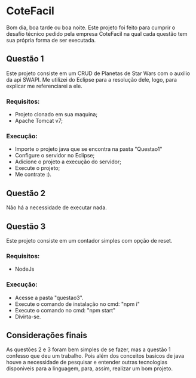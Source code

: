 # CoteFacil

  Bom dia, boa tarde ou boa noite. Este projeto foi feito para cumprir o desafio técnico pedido pela empresa CoteFacil na qual cada questão tem sua própria forma de ser executada.

## Questão 1
  Este projeto consiste em um CRUD de Planetas de Star Wars com o auxilio da api SWAPI. Me utilizei do Eclipse para a resolução dele, logo, para explicar me referenciarei a ele.
  ### Requisitos:
  - Projeto clonado em sua maquina;
  - Apache Tomcat v7;

  ### Execução:
  - Importe o projeto java que se encontra na pasta "Questao1"
  - Configure o servidor no Eclipse;
  - Adicione o projeto a execução do servidor;
  - Execute o projeto;
  - Me contrate :).

## Questão 2
  Não há a necessidade de executar nada.

## Questão 3
Este projeto consiste em um contador simples com opção de reset.

  ### Requisitos:
  - NodeJs

  ### Execução:
  - Acesse a pasta "questao3".
  - Execute o comando de instalação no cmd: "npm i"
  - Execute o comando no cmd: "npm start"
  - Divirta-se.

## Considerações finais
  As questões 2 e 3 foram bem simples de se fazer, mas a questão 1 confesso que deu um trabalho. Pois além dos conceitos basicos de java houve a necessidade de pesquisar e entender outras tecnologias disponiveis para a linguagem, para, assim, realizar um bom projeto.
